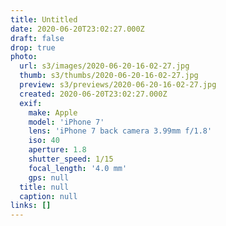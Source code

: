 ```yaml
---
title: Untitled
date: 2020-06-20T23:02:27.000Z
draft: false
drop: true
photo:
  url: s3/images/2020-06-20-16-02-27.jpg
  thumb: s3/thumbs/2020-06-20-16-02-27.jpg
  preview: s3/previews/2020-06-20-16-02-27.jpg
  created: 2020-06-20T23:02:27.000Z
  exif:
    make: Apple
    model: 'iPhone 7'
    lens: 'iPhone 7 back camera 3.99mm f/1.8'
    iso: 40
    aperture: 1.8
    shutter_speed: 1/15
    focal_length: '4.0 mm'
    gps: null
  title: null
  caption: null
links: []
---
```


